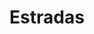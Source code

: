 ---
image_path: /assets/img/servicos/traffic-cone-signal-tool-for-traffic.png
title: Estradas
description: 
level: 2
---